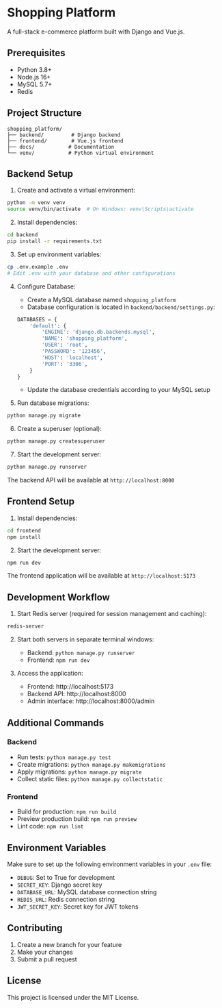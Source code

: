 # Shopping Platform

A full-stack e-commerce platform built with Django and Vue.js.

## Prerequisites

- Python 3.8+
- Node.js 16+
- MySQL 5.7+
- Redis

## Project Structure

```
shopping_platform/
├── backend/         # Django backend
├── frontend/        # Vue.js frontend
├── docs/           # Documentation
└── venv/           # Python virtual environment
```

## Backend Setup

1. Create and activate a virtual environment:
```bash
python -m venv venv
source venv/bin/activate  # On Windows: venv\Scripts\activate
```

2. Install dependencies:
```bash
cd backend
pip install -r requirements.txt
```

3. Set up environment variables:
```bash
cp .env.example .env
# Edit .env with your database and other configurations
```

4. Configure Database:
   - Create a MySQL database named `shopping_platform`
   - Database configuration is located in `backend/backend/settings.py`:
   ```python
   DATABASES = {
       'default': {
           'ENGINE': 'django.db.backends.mysql',
           'NAME': 'shopping_platform',
           'USER': 'root',
           'PASSWORD': '123456',
           'HOST': 'localhost',
           'PORT': '3306',
       }
   }
   ```
   - Update the database credentials according to your MySQL setup

5. Run database migrations:
```bash
python manage.py migrate
```

6. Create a superuser (optional):
```bash
python manage.py createsuperuser
```

7. Start the development server:
```bash
python manage.py runserver
```

The backend API will be available at `http://localhost:8000`

## Frontend Setup

1. Install dependencies:
```bash
cd frontend
npm install
```

2. Start the development server:
```bash
npm run dev
```

The frontend application will be available at `http://localhost:5173`

## Development Workflow

1. Start Redis server (required for session management and caching):
```bash
redis-server
```

2. Start both servers in separate terminal windows:
   - Backend: `python manage.py runserver`
   - Frontend: `npm run dev`

3. Access the application:
   - Frontend: http://localhost:5173
   - Backend API: http://localhost:8000
   - Admin interface: http://localhost:8000/admin

## Additional Commands

### Backend
- Run tests: `python manage.py test`
- Create migrations: `python manage.py makemigrations`
- Apply migrations: `python manage.py migrate`
- Collect static files: `python manage.py collectstatic`

### Frontend
- Build for production: `npm run build`
- Preview production build: `npm run preview`
- Lint code: `npm run lint`

## Environment Variables

Make sure to set up the following environment variables in your `.env` file:

- `DEBUG`: Set to True for development
- `SECRET_KEY`: Django secret key
- `DATABASE_URL`: MySQL database connection string
- `REDIS_URL`: Redis connection string
- `JWT_SECRET_KEY`: Secret key for JWT tokens

## Contributing

1. Create a new branch for your feature
2. Make your changes
3. Submit a pull request

## License

This project is licensed under the MIT License.
